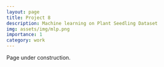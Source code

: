 ```yaml
---
layout: page
title: Project 8
description: Machine learning on Plant Seedling Dataset
img: assets/img/mlp.png
importance: 1
category: work
---
```


Page under construction.
